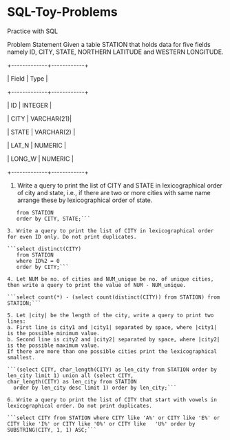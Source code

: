 # SQL-Toy-Problems
Practice with SQL

Problem Statement
Given a table STATION that holds data for five fields namely ID, CITY, STATE, NORTHERN LATITUDE and WESTERN LONGITUDE.

+-------------+------------+

| Field       |   Type     |

+-------------+------------+

| ID          | INTEGER    |

| CITY        | VARCHAR(21)|

| STATE       | VARCHAR(2) |

| LAT_N       | NUMERIC    |

| LONG_W      | NUMERIC    |

+-------------+------------+


1. Write a query to print the list of CITY and STATE in lexicographical order of city and state, i.e., if there are two or more cities with same name arrange these by lexicographical order of state.

  ```select CITY, STATE  
     from STATION 
     order by CITY, STATE;```

3. Write a query to print the list of CITY in lexicographical order for even ID only. Do not print duplicates.
	  
  ```select distinct(CITY)
     from STATION  
     where ID%2 = 0
     order by CITY;```

4. Let NUM be no. of cities and NUM_unique be no. of unique cities, then write a query to print the value of NUM - NUM_unique.

  ```select count(*) - (select count(distinct(CITY)) from STATION) from STATION;```

5. Let |city| be the length of the city, write a query to print two lines:
a. First line is city1 and |city1| separated by space, where |city1| is the possible minimum value.
b. Second line is city2 and |city2| separated by space, where |city2|  is the possible maximum value.
If there are more than one possible cities print the lexicographical smallest.

  ```(select CITY, char_length(CITY) as len_city from STATION order by len_city limit 1) union all (select CITY,   
  char_length(CITY) as len_city from STATION 
	order by len_city desc limit 1) order by len_city;```  

6. Write a query to print the list of CITY that start with vowels in lexicographical order. Do not print duplicates.

  ```select CITY from STATION where CITY like 'A%' or CITY like 'E%' or CITY like 'I%' or CITY like 'O%' or CITY like   'U%' order by SUBSTRING(CITY, 1, 1) ASC;```
